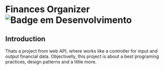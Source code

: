 # Finances Organizer ![Badge em Desenvolvimento](http://img.shields.io/static/v1?label=STATUS&message=EM%20DESENVOLVIMENTO&color=GREEN&style=for-the-badge)
<h2>Introduction</h2>
Thats a project from web API, where works like a controller for input and output financial data. Objectivelly, this project is about a best programing practices, design patterns and a little more. 
